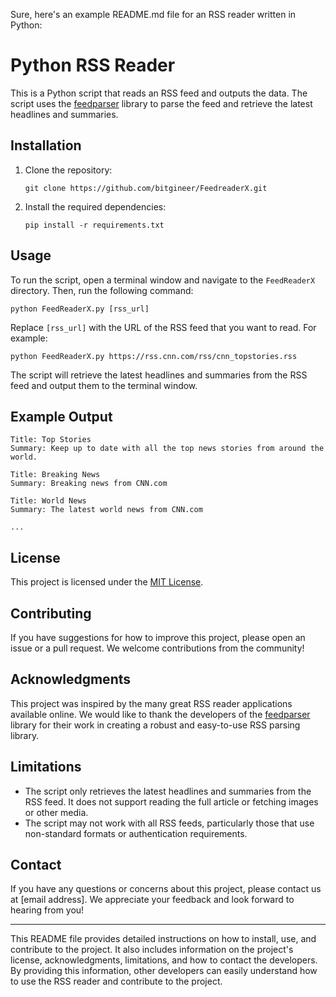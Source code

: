 Sure, here's an example README.md file for an RSS reader written in Python:

# Python RSS Reader

This is a Python script that reads an RSS feed and outputs the data. The script uses the [feedparser](https://pypi.org/project/feedparser/) library to parse the feed and retrieve the latest headlines and summaries.

## Installation

1. Clone the repository:

   ```
   git clone https://github.com/bitgineer/FeedreaderX.git
   ```

2. Install the required dependencies:

   ```
   pip install -r requirements.txt
   ```

## Usage

To run the script, open a terminal window and navigate to the `FeedReaderX` directory. Then, run the following command:

```
python FeedReaderX.py [rss_url]
```

Replace `[rss_url]` with the URL of the RSS feed that you want to read. For example:

```
python FeedReaderX.py https://rss.cnn.com/rss/cnn_topstories.rss
```

The script will retrieve the latest headlines and summaries from the RSS feed and output them to the terminal window.

## Example Output

```
Title: Top Stories
Summary: Keep up to date with all the top news stories from around the world.

Title: Breaking News
Summary: Breaking news from CNN.com

Title: World News
Summary: The latest world news from CNN.com

...
```

## License

This project is licensed under the [MIT License](LICENSE).

## Contributing

If you have suggestions for how to improve this project, please open an issue or a pull request. We welcome contributions from the community!

## Acknowledgments

This project was inspired by the many great RSS reader applications available online. We would like to thank the developers of the [feedparser](https://pypi.org/project/feedparser/) library for their work in creating a robust and easy-to-use RSS parsing library.

## Limitations

- The script only retrieves the latest headlines and summaries from the RSS feed. It does not support reading the full article or fetching images or other media.
- The script may not work with all RSS feeds, particularly those that use non-standard formats or authentication requirements.

## Contact

If you have any questions or concerns about this project, please contact us at [email address]. We appreciate your feedback and look forward to hearing from you!

---

This README file provides detailed instructions on how to install, use, and contribute to the project. It also includes information on the project's license, acknowledgments, limitations, and how to contact the developers. By providing this information, other developers can easily understand how to use the RSS reader and contribute to the project.
